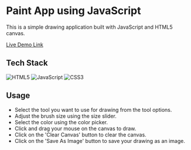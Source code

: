 # Paint App using JavaScript

This is a simple drawing application built with JavaScript and HTML5 canvas.

[Live Demo Link](https://sanjeevani-25.github.io/drawing-app-using-js/)

## Tech Stack

![HTML5](https://img.shields.io/badge/html5-%23E34F26.svg?style=for-the-badge&logo=html5&logoColor=white)
![JavaScript](https://img.shields.io/badge/javascript-%23323330.svg?style=for-the-badge&logo=javascript&logoColor=%23F7DF1E)
![CSS3](https://img.shields.io/badge/css3-%231572B6.svg?style=for-the-badge&logo=css3&logoColor=white)

## Usage

- Select the tool you want to use for drawing from the tool options.
- Adjust the brush size using the size slider.
- Select the color using the color picker.
- Click and drag your mouse on the canvas to draw.
- Click on the 'Clear Canvas' button to clear the canvas.
- Click on the 'Save As Image' button to save your drawing as an image.